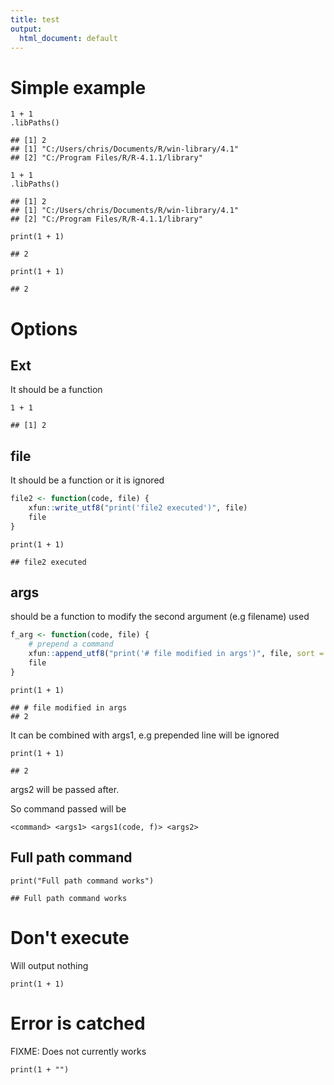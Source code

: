 ```yaml
---
title: test
output: 
  html_document: default
--- 
```


# Simple example


```exec
1 + 1
.libPaths()
```

```
## [1] 2
## [1] "C:/Users/chris/Documents/R/win-library/4.1"
## [2] "C:/Program Files/R/R-4.1.1/library"
```


```exec
1 + 1
.libPaths()
```

```
## [1] 2
## [1] "C:/Users/chris/Documents/R/win-library/4.1"
## [2] "C:/Program Files/R/R-4.1.1/library"
```


```exec
print(1 + 1)
```

```
## 2
```


```exec
print(1 + 1)
```

```
## 2
```

# Options

## Ext

It should be a function


```exec
1 + 1
```

```
## [1] 2
```

## file

It should be a function or it is ignored


```r
file2 <- function(code, file) {
    xfun::write_utf8("print('file2 executed')", file)
    file
}
```



```exec
print(1 + 1)
```

```
## file2 executed
```

## args

should be a function to modify the second argument (e.g filename) used 


```r
f_arg <- function(code, file) {
    # prepend a command
    xfun::append_utf8("print('# file modified in args')", file, sort = rev)
    file
}
```


```exec
print(1 + 1)
```

```
## # file modified in args
## 2
```

It can be combined with args1, e.g prepended line will be ignored


```exec
print(1 + 1)
```

```
## 2
```

args2 will be passed after. 

So command passed will be 

```
<command> <args1> <args1(code, f)> <args2>
```

## Full path command


```exec
print("Full path command works")
```

```
## Full path command works
```

# Don't execute

Will output nothing


```exec
print(1 + 1)
```

# Error is catched

FIXME: Does not currently works


```exec
print(1 + "")
```
